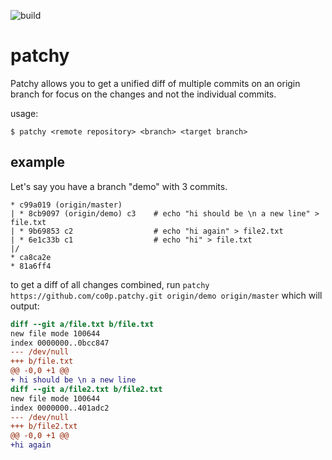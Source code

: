 ![build](https://github.com/co0p/patchy/workflows/build/badge.svg)

patchy
=======

Patchy allows you to get a unified diff of multiple commits on an origin branch for focus on the changes and not the individual commits.

usage: 
    
    $ patchy <remote repository> <branch> <target branch>
    

example
--------

Let's say you have a branch "demo" with 3 commits. 

    * c99a019 (origin/master) 
    | * 8cb9097 (origin/demo) c3    # echo "hi should be \n a new line" > file.txt
    | * 9b69853 c2                  # echo "hi again" > file2.txt 
    | * 6e1c33b c1                  # echo "hi" > file.txt 
    |/  
    * ca8ca2e 
    * 81a6ff4 
    
to get a diff of all changes combined, run `patchy https://github.com/co0p.patchy.git origin/demo origin/master` which will output:

```diff
diff --git a/file.txt b/file.txt
new file mode 100644
index 0000000..0bcc847
--- /dev/null
+++ b/file.txt
@@ -0,0 +1 @@
+ hi should be \n a new line
diff --git a/file2.txt b/file2.txt
new file mode 100644
index 0000000..401adc2
--- /dev/null
+++ b/file2.txt
@@ -0,0 +1 @@
+hi again
```

